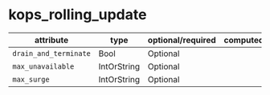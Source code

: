 # kops_rolling_update

| attribute | type | optional/required | computed |
| --- | --- | --- | --- |
| `drain_and_terminate` | Bool | Optional |  |
| `max_unavailable` | IntOrString | Optional |  |
| `max_surge` | IntOrString | Optional |  |

